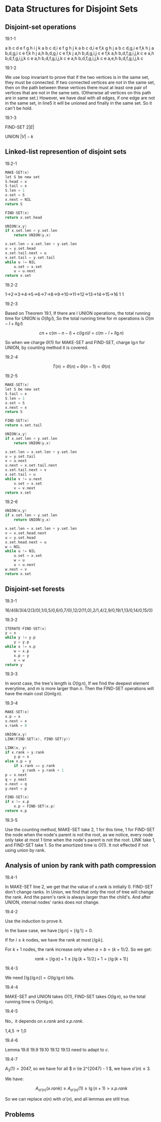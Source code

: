 # Data Structures for Disjoint Sets

## Disjoint-set operations

19.1-1

a b c d e f g h i j k
a b c d,i e f g h j k
a b c d,i e f,k g h j
a b c d,g,i e f,k h j
a b,d,g,i c e f,k h j
a,h b,d,g,i c e f,k j
a,h b,d,g,i,j c e f,k
a,h b,d,f,g,i,j,k c e
a,h b,d,f,g,i,j,k c e
a,h b,d,f,g,i,j,k c e
a,h b,d,f,g,i,j,k c e
a,e,h b,d,f,g,i,j,k c

19.1-2

We use loop invariant to prove that if the two vertices is in the same set, they must be connected. If two connected vertices are not in the same set, then on the path between these vertices there must at least one pair of vertices that are not in the same sets. (Otherwise all vertices on this path are in same set.) However, we have deal with all edges, if one edge are not in the same set, in line5 it will be unioned and finally in the same set. So it can't be hold.

19.1-3

FIND-SET $2|E|$

UNION $|V|-k$

## Linked-list represention of disjoint sets

19.2-1

```c
MAKE-SET(x)
let S be new set
S.head = x
S.tail = x
S.len = 1
x.set = S
x.next = NIL
return S

FIND-SET(x)
return x.set.head

UNION(x,y)
if x.set.len < y.set.len
    return UNION(y,x)

x.set.len = x.set.len + y.set.len
u = y.set.head
x.set.tail.next = u
x.set.tail = y.set.tail
while u != NIL
    u.set = x.set
    u = u.next
return x.set
```

19.2-2

1->2->3->4->5->6->7->8->9->10->11->12->13->14->15->16
1
1

19.2-3

Based on Theorem 19.1, If there are l UNION operations, the total running time for UNION is $O(l\lg l)$, So the total running time for m operations is $O(m-l + l\lg l)$

$$
cn + c(m-n-l) + c(\lg n)l = c(m-l+l\lg n)
$$

So when we charge $\Theta(1)$ for MAKE-SET and FIND-SET, charge $\lg n$ for UNION, by counting method it is covered.

19.2-4

$$
T(n) = \Theta(n) + \Theta(n-1) = \Theta(n)
$$

19.2-5

```c
MAKE-SET(x)
let S be new set
S.tail = x
S.len = 1
x.set = S
x.next = x
return S

FIND-SET(x)
return x.set.tail

UNION(x,y)
if x.set.len < y.set.len
    return UNION(y,x)

x.set.len = x.set.len + y.set.len
u = y.set.tail
v = u.next
u.next = x.set.tail.next
x.set.tail.next = v
x.set.tail = u
while v != u.next
    v.set = x.set
    v = v.next
return x.set
```

19.2-6

```c
UNION(x,y)
if x.set.len < y.set.len
    return UNION(y,x)

x.set.len = x.set.len + y.set.len
v = x.set.head.next
u = y.set.head
x.set.head.next = u
w = NIL
while u != NIL
    u.set = x.set
    w = u
    u = u.next
w.next = v
return x.set
```

## Disjoint-set forests

19.3-1

16/4(8/3(4/2(3/0),1/0,5/0,6/0,7/0),12/2(11,0),2/1,4/2,9/0,19/1,13/0,14/0,15/0)

19.3-2

```c
ITERATE-FIND-SET(x)
y = x
while y != y.p
    y = y.p
while x != x.p
    w = x.p
    x.p = y
    x = w
return y
```

19.3-3

In worst case, the tree's length is $O(\lg n)$, If we find the deepest element everytime, and $m$ is more larger than $n$. Then the FIND-SET operations will have the main cost $\Omega(m\lg n)$.

19.3-4

```c
MAKE-SET(x)
x.p = x
x.next = x
x.rank = 0

UNION(x,y)
LINK(FIND-SET(x), FIND-SET(y))

LINK(x, y)
if x.rank > y.rank
    y.p = x
else x.p = y
    if x.rank == y.rank
        y.rank = y.rank + 1
p = x.next
q = y.next
x.next = q
y.next = p

FIND-SET(x)
if x != x.p
    x.p = FIND-SET(x.p)
return x.p
```

19.3-5

Use the counting method, MAKE-SET take 2, 1 for this time, 1 for FIND-SET the node when the node's parent is not the root, as we notice, every node only take at most 1 time when the node's parent is not the root. LINK take 1, and FIND-SET take 1. So the amortized time is $O(1)$. It not effected if not using union by rank.

## Analysis of union by rank with path compression

19.4-1

In MAKE-SET line 2, we get that the value of x.rank is initially 0. FIND-SET don't change ranks. In Union, we find that only the root of tree will change the rank. And the paren's rank is always larger than the child's. And after UNION, internal nodes' ranks does not change.

19.4-2

Use the induction to prove it.

In the base case, we have $\lfloor \lg n \rfloor = \lfloor \lg 1 \rfloor = 0$.

If for $i \le k$ nodes, we have the rank at most $\lfloor \lg k \rfloor$.

For $k+1$ nodes, the rank increase only when $a = b = (k+1)/2$. So we get:

$$
rank = \lfloor \lg a \rfloor + 1 \le \lfloor \lg (k+1)/2 \rfloor + 1 = \lfloor \lg (k+1) \rfloor
$$

19.4-3

We need $\lceil \lg \lfloor \lg n \rfloor \rceil = O(\lg \lg n)$ bits.

19.4-4

MAKE-SET and UNION takes $O(1)$, FIND-SET takes $O(\lg n)$, so the total running time is $O(m\lg n)$.

19.4-5

No，it depends on $x.rank$ and $x.p.rank$. 

1,4,5 -> 1,0

19.4-6

Lemma 19.8 19.9 19.10 19.12 19.13 need to adapt to $c$.

19.4-7

$A_3(1) = 2047$, so we have for all $ n \le 2^{2047} - 1 $, we have $\alpha'(n) \le 3$.

We have:

$$
A_{\alpha'(n)}(x.rank) \ge A_{\alpha'(n)}(1) \ge \lg(n+1) > x.p.rank
$$

So we can replace $\alpha(n)$ with $\alpha'(n)$, and all lemmas are still true.

## Problems
